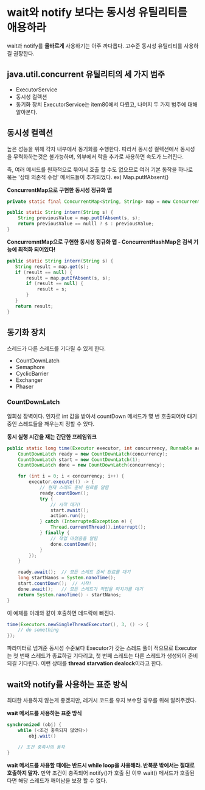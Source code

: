 # wait와 notify 보다는 동시성 유틸리티를 애용하라

wait과 notify를 **올바르게** 사용하기는 아주 까다롭다. 고수준 동시성 유틸리티를 사용하길 권장한다.

## java.util.concurrent 유틸리티의 세 가지 범주
* ExecutorService
* 동시성 컬렉션
* 동기화 장치
ExecutorService는 item80에서 다뤘고, 나머지 두 가지 범주에 대해 알아본다.

## 동시성 컬렉션
높은 성능을 위해 각자 내부에서 동기화를 수행한다. 따라서 동시성 컬렉션에서 동시성을 무력화하는것은 불가능하며, 외부에서 락을 추가로 사용하면 속도가 느려진다.

즉, 여러 메서드를 원자적으로 묶어서 호출 할 수도 없으므로 여러 기본 동작을 하나로 묶는 '상태 의존적 수정' 메서드들이 추가되었다. ex) Map.putIfAbsent()

**ConcurrentMap으로 구현한 동시성 정규화 맵**
```java
private static final ConcurrentMap<String, String> map = new ConcurrentHashMap<>();

public static String intern(String s) {
    String previousValue = map.putIfAbsent(s, s);
    return previousValue == nulll ? s : previousValue;
}
```

**ConcurremntMap으로 구현한 동시성 정규화 맵 - ConcurrentHashMap은 검색 기능에 최적화 되어있다!**
```java
public static String intern(String s) {
   String result = map.get(s); 
   if (result == null) {
       result = map.putIfAbsent(s, s);
       if (result == null) {
           result = s;
       }
   }
   return result;
}
```

## 동기화 장치
스레드가 다른 스레드를 기다릴 수 있게 한다.
* CountDownLatch
* Semaphore
* CyclicBarrier
* Exchanger
* Phaser

### CountDownLatch
일회성 장벽이다. 인자로 int 값을 받아서 countDown 메서드가 몇 번 호출되어야 대기중인 스레드들을 깨우는지 정할 수 있다.

**동시 실행 시간을 재는 간단한 프레임워크**
```java
public static long time(Executor executor, int concurrency, Runnable action) throws InterruptedException {
    CountDownLatch ready = new CountDownLatch(concurrency);
    CountDownLatch start = new CountDownLatch(1);
    CountDownLatch done = new CountDownLatch(concurrency);

    for (int i = 0; i < concurrency; i++) {
        executor.execute(() -> {
            // 현재 스레드 준비 완료를 알림
            ready.countDown();
            try {
                // 시작 대기!
                start.await();
                action.run();
            } catch (InterruptedException e) {
                Thread.currentThread().interrupt();
            } finally {
                // 작업 마쳤음을 알림
                done.countDown();
            }
        });
    }

    ready.await();  // 모든 스레드 준비 완료를 대기
    long startNanos = System.nanoTime();
    start.countDown();  // 시작!
    done.await();   // 모든 스레드가 작업을 마치기를 대기
    return System.nanoTime() - startNanos;
}
```

이 예제를 아래와 같이 호출하면 데드락에 빠진다.
```java
time(Executors.newSingleThreadExecutor(), 3, () -> {
    // do something
});
```

파라미터로 넘겨준 동시성 수준보다 Executor가 갖는 스레드 풀이 적으므로 Executor는 첫 번째 스레드가 종료하길 기다리고, 첫 번째 스레드는 다른 스레드가 생성되어 준비되길 기다린다. 이런 상태를 **thread starvation dealock**이라고 한다.

## wait와 notify를 사용하는 표준 방식
최대한 사용하지 않는게 좋겠지만, 레거시 코드를 유지 보수할 경우를 위해 알려주겠다.

**wait 메서드를 사용하는 표준 방식**
```java
synchronized (obj) {
    while (<조건 충족되지 않았다>)
        obj.wait()
    
    // 조건 충족시의 동작
}
```
**wait 메서드를 사용할 때에는 반드시 while loop을 사용해라. 반복문 밖에서는 절대로 호출하지 말자.**
만약 조건이 충족되어 notify()가 호출 된 이후 wait() 메서드가 호출된다면 해당 스레드가 깨어남을 보장 할 수 없다.


